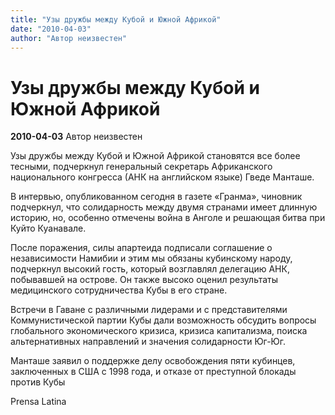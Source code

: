 ```yaml
---
title: "Узы дружбы между Кубой и Южной Африкой"
date: "2010-04-03"
author: "Автор неизвестен"
---
```


# Узы дружбы между Кубой и Южной Африкой

**2010-04-03** Автор неизвестен

Узы дружбы между Кубой и Южной Африкой становятся все более тесными, подчеркнул генеральный секретарь Африканского национального конгресса (АНК на английском языке) Гведе Манташе.

В интервью, опубликованном сегодня в газете «Гранма», чиновник подчеркнул, что солидарность между двумя странами имеет длинную историю, но, особенно отмечены война в Анголе и решающая битва при Куйто Куанавале.

После поражения, силы апартеида подписали соглашение о независимости Намибии и этим мы обязаны кубинскому народу, подчеркнул высокий гость, который возглавлял делегацию АНК, побывавшей на острове. Он также высоко оценил результаты медицинского сотрудничества Кубы в его стране.

Встречи в Гаване с различными лидерами и с представителями Коммунистической партии Кубы дали возможность обсудить вопросы глобального экономического кризиса, кризиса капитализма, поиска альтернативных направлений и значения солидарности Юг-Юг.

Манташе заявил о поддержке делу освобождения пяти кубинцев, заключенных в США с 1998 года, и отказе от преступной блокады против Кубы

Prensa Latina